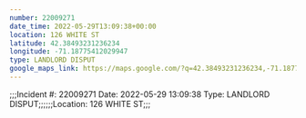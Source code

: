 ```yaml
---
number: 22009271
date_time: 2022-05-29T13:09:38+00:00
location: 126 WHITE ST
latitude: 42.38493231236234
longitude: -71.18775412029947
type: LANDLORD DISPUT
google_maps_link: https://maps.google.com/?q=42.38493231236234,-71.18775412029947
---
```


;;;Incident #: 22009271   Date: 2022-05-29 13:09:38   Type: LANDLORD DISPUT;;;;;;Location: 126 WHITE ST;;;
